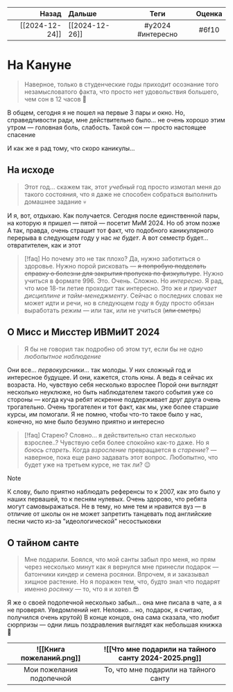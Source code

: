 |          Назад | Дальше         |       Теги        | Оценка | 
| --------------:|:-------------- |:-----------------:|:------:|
| [[2024-12-24]] | [[2024-12-26]] | #y2024 #интересно | #6f10  |

# На Кануне

> Наверное, только в студенческие годы приходит осознание того незамысловатого факта, что просто нет удовольствия большего, чем сон в 12 часов 🤤

В общем, сегодня я не пошел на первые 3 пары и окно. Но, справедливости ради, мне действительно было... не очень хорошо этим утром — головная боль, слабость. Такой сон — просто настоящее спасение

И как же я рад тому, что скоро каникулы...

## На исходе

> Этот год... скажем так, этот *учебный* год просто измотал меня до такого состояния, что я даже не способен собраться выполнить домашнее задание 💀

И я, вот, отдыхаю. Как получается. Сегодня после единственной пары, на которую я пришел — пятой — посетит МиМ 2024. Но об этом позже
А так, правда, очень страшит тот факт, что подобного каникулярного перерыва в следующем году у нас *не будет*. А вот семестр будет... отвратителен, как и этот

> [!faq] Но почему это не так плохо?
> Да, нужно заботиться о здоровье. Нужно порой рисковать — ~~я попробую подделать справку о болезни для закрытия пропуска по физкультуре~~. Нужно учиться в формате 996. Это. Очень. Сложно.
> Но *интересно*. Я рад, что мое 18-ти летие проходит так интересно. Это же *и приучает дисциплине и тайм-менеджменту*. Сейчас о последних словах не может идти и речи, но в следующем году я буду просто обязан выработать режим — или так, или не учиться (~~или сметрь~~)

## О Мисс и Мисстер ИВМиИТ 2024
> Я бы не говорил так подробно об этом тут, если бы не одно *любопытное наблюдение*

Они все... *первокурсники*... так молоды. У них сложный год и интересное будущее. И они, кажется, столь юны. А ведь я сейчас их возраста. Но, чувствую себя несколько взрослее
Порой они выглядят несколько неуклюже, но быть наблюдателем такого события уже со стороны — когда куча ребят искренне поддерживает друг друга очень трогательно. Очень трогателен и тот факт, как мы, уже более старшие курсы, им помогали. Я не помню, чтобы что-то такое было у нас, конечно, но мне было безумно приятно и интересно

> [!faq] Старею?
> Словно... я действительно стал несколько взрослее..? Чувствую себя более спокойно как-то даже. Но я *боюсь стареть*. Когда *взросление* превращается в  *старение*? — наверное, пока еще рано задавать этот вопрос. Любопытно, что будет уже на третьем курсе, не так ли? 😉

> [!note]
> К слову, было приятно наблюдать референсы то к 2007, как это было у наших первашей, то к песням нулевых. Очень здорово, что ребята могут самовыражаться. Не в тему, но мне тем и нравится вуз — в отличие от школы он не может запретить танцевать под английские песни чисто из-за "идеологической" несостыковки

## О тайном санте

> Мне подарили. Боялся, что мой санты забыл про меня, но прям через несколько минут как я вернулся мне принесли подарок — батончики киндер и семена росянки. Впрочем, я и заказывал хищное растение. Но я поражен тем, что, будто знал что подарят именно *росянку* — то, что я и хотел 😎

Я же о своей подопечной несколько забыл... она мне писала в чате, а я не проверял. Уведомлений нет. Неловко... но, подарок, я считаю, получился очень крутой) В конце концов, она сама сказала, что любит сюрпризы — одни лишь поздравления выглядят как небольшая книжка 🎅 

| ![[Книга пожеланий.png]] | ![[Что мне подарили на тайного санту 2024-2025.png]]  |
|:------------------------------------:|:-------------------------------------:|
|       Мои пожелания подопечной       | То, что мне подарили на тайного санту |

